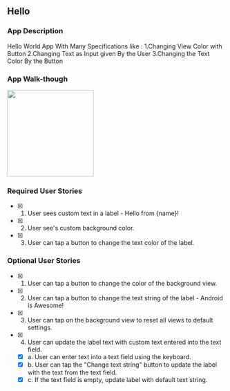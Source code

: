 ## Hello

### App Description
Hello World App With Many Specifications like :
1.Changing View Color with Button 
2.Changing Text as Input given By the User
3.Changing the Text Color By the Button

### App Walk-though
<img src="https://recordit.co/Pe22pmSySH" width=200><br>

### Required User Stories
- [x] 1. User sees custom text in a label - Hello from {name}!
- [x] 2. User see's custom background color.
- [x] 3. User can tap a button to change the text color of the label.

### Optional User Stories
- [x] 1. User can tap a button to change the color of the background view.  
- [x] 2. User can tap a button to change the text string of the label - Android is Awesome!  
- [x] 3. User can tap on the background view to reset all views to default settings.  
- [x] 4. User can update the label text with custom text entered into the text field.  
   - [x] a. User can enter text into a text field using the keyboard.  
   - [x] b. User can tap the "Change text string" button to update the label with the text from the text field.  
   - [x] c. If the text field is empty, update label with default text string.  
